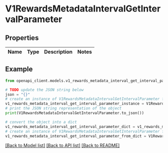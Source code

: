# V1RewardsMetadataIntervalGetIntervalParameter


## Properties

Name | Type | Description | Notes
------------ | ------------- | ------------- | -------------

## Example

```python
from openapi_client.models.v1_rewards_metadata_interval_get_interval_parameter import V1RewardsMetadataIntervalGetIntervalParameter

# TODO update the JSON string below
json = "{}"
# create an instance of V1RewardsMetadataIntervalGetIntervalParameter from a JSON string
v1_rewards_metadata_interval_get_interval_parameter_instance = V1RewardsMetadataIntervalGetIntervalParameter.from_json(json)
# print the JSON string representation of the object
print(V1RewardsMetadataIntervalGetIntervalParameter.to_json())

# convert the object into a dict
v1_rewards_metadata_interval_get_interval_parameter_dict = v1_rewards_metadata_interval_get_interval_parameter_instance.to_dict()
# create an instance of V1RewardsMetadataIntervalGetIntervalParameter from a dict
v1_rewards_metadata_interval_get_interval_parameter_from_dict = V1RewardsMetadataIntervalGetIntervalParameter.from_dict(v1_rewards_metadata_interval_get_interval_parameter_dict)
```
[[Back to Model list]](../README.md#documentation-for-models) [[Back to API list]](../README.md#documentation-for-api-endpoints) [[Back to README]](../README.md)


